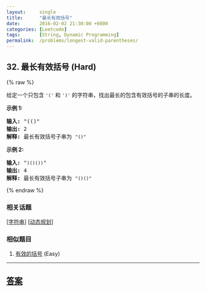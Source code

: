 ```yaml
---
layout:     single
title:      "最长有效括号"
date:       2016-02-02 21:30:00 +0800
categories: [Leetcode]
tags:       [String, Dynamic Programming]
permalink:  /problems/longest-valid-parentheses/
---
```


## 32. 最长有效括号 (Hard)

{% raw %}

<p>给定一个只包含 <code>&#39;(&#39;</code>&nbsp;和 <code>&#39;)&#39;</code>&nbsp;的字符串，找出最长的包含有效括号的子串的长度。</p>

<p><strong>示例&nbsp;1:</strong></p>

<pre><strong>输入:</strong> &quot;(()&quot;
<strong>输出:</strong> 2
<strong>解释:</strong> 最长有效括号子串为 <code>&quot;()&quot;</code>
</pre>

<p><strong>示例 2:</strong></p>

<pre><strong>输入:</strong> &quot;<code>)()())</code>&quot;
<strong>输出:</strong> 4
<strong>解释:</strong> 最长有效括号子串为 <code>&quot;()()&quot;</code>
</pre>

{% endraw %}

### 相关话题
  [[字符串](https://github.com/openset/leetcode/tree/master/tag/string/README.md)]
  [[动态规划](https://github.com/openset/leetcode/tree/master/tag/dynamic-programming/README.md)]

### 相似题目
  1. [有效的括号](/problems/valid-parentheses) (Easy)

---

## [答案](https://github.com/openset/leetcode/tree/master/problems/longest-valid-parentheses)
